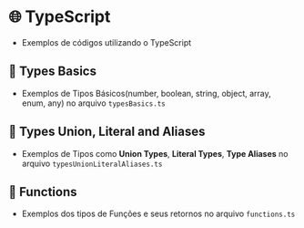 # 🌐 TypeScript

- Exemplos de códigos utilizando o TypeScript

## 📌 Types Basics

- Exemplos de Tipos Básicos(number, boolean, string, object, array, enum, any) no arquivo `typesBasics.ts`

## 📌 Types Union, Literal and Aliases

- Exemplos de Tipos como **Union Types**, **Literal Types**, **Type Aliases** no arquivo `typesUnionLiteralAliases.ts`

## 📌 Functions

- Exemplos dos tipos de Funções e seus retornos no arquivo `functions.ts`

